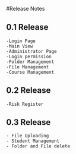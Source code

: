 #Release Notes

## 0.1 Release
	-Login Page
	-Main View
	-Administrator Page
	-Login permission
	-Folder Management
	-File Management
	-Course Management
	
	
## 0.2 Release
	-Risk Register
	
## 0.3 Release
	- File Uploading
	- Student Management
	- Folder and File delete
	